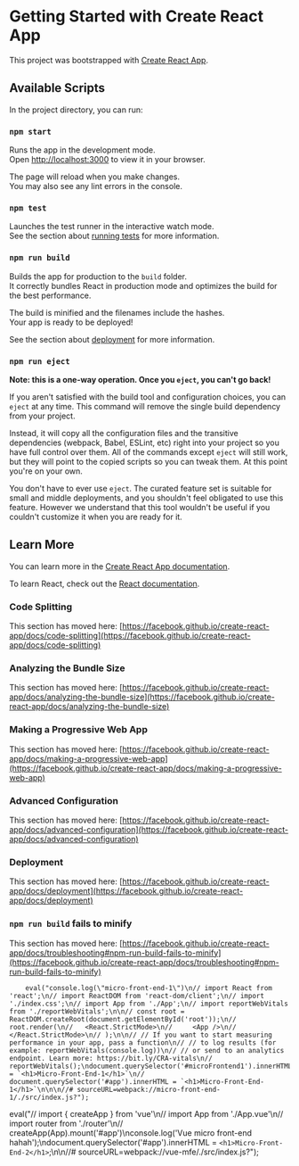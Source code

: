 # Getting Started with Create React App

This project was bootstrapped with [Create React App](https://github.com/facebook/create-react-app).

## Available Scripts

In the project directory, you can run:

### `npm start`

Runs the app in the development mode.\
Open [http://localhost:3000](http://localhost:3000) to view it in your browser.

The page will reload when you make changes.\
You may also see any lint errors in the console.

### `npm test`

Launches the test runner in the interactive watch mode.\
See the section about [running tests](https://facebook.github.io/create-react-app/docs/running-tests) for more information.

### `npm run build`

Builds the app for production to the `build` folder.\
It correctly bundles React in production mode and optimizes the build for the best performance.

The build is minified and the filenames include the hashes.\
Your app is ready to be deployed!

See the section about [deployment](https://facebook.github.io/create-react-app/docs/deployment) for more information.

### `npm run eject`

**Note: this is a one-way operation. Once you `eject`, you can't go back!**

If you aren't satisfied with the build tool and configuration choices, you can `eject` at any time. This command will remove the single build dependency from your project.

Instead, it will copy all the configuration files and the transitive dependencies (webpack, Babel, ESLint, etc) right into your project so you have full control over them. All of the commands except `eject` will still work, but they will point to the copied scripts so you can tweak them. At this point you're on your own.

You don't have to ever use `eject`. The curated feature set is suitable for small and middle deployments, and you shouldn't feel obligated to use this feature. However we understand that this tool wouldn't be useful if you couldn't customize it when you are ready for it.

## Learn More

You can learn more in the [Create React App documentation](https://facebook.github.io/create-react-app/docs/getting-started).

To learn React, check out the [React documentation](https://reactjs.org/).

### Code Splitting

This section has moved here: [https://facebook.github.io/create-react-app/docs/code-splitting](https://facebook.github.io/create-react-app/docs/code-splitting)

### Analyzing the Bundle Size

This section has moved here: [https://facebook.github.io/create-react-app/docs/analyzing-the-bundle-size](https://facebook.github.io/create-react-app/docs/analyzing-the-bundle-size)

### Making a Progressive Web App

This section has moved here: [https://facebook.github.io/create-react-app/docs/making-a-progressive-web-app](https://facebook.github.io/create-react-app/docs/making-a-progressive-web-app)

### Advanced Configuration

This section has moved here: [https://facebook.github.io/create-react-app/docs/advanced-configuration](https://facebook.github.io/create-react-app/docs/advanced-configuration)

### Deployment

This section has moved here: [https://facebook.github.io/create-react-app/docs/deployment](https://facebook.github.io/create-react-app/docs/deployment)

### `npm run build` fails to minify

This section has moved here: [https://facebook.github.io/create-react-app/docs/troubleshooting#npm-run-build-fails-to-minify](https://facebook.github.io/create-react-app/docs/troubleshooting#npm-run-build-fails-to-minify)

        eval("console.log(\"micro-front-end-1\")\n// import React from 'react';\n// import ReactDOM from 'react-dom/client';\n// import './index.css';\n// import App from './App';\n// import reportWebVitals from './reportWebVitals';\n\n// const root = ReactDOM.createRoot(document.getElementById('root'));\n// root.render(\n//   <React.StrictMode>\n//     <App />\n//   </React.StrictMode>\n// );\n\n// // If you want to start measuring performance in your app, pass a function\n// // to log results (for example: reportWebVitals(console.log))\n// // or send to an analytics endpoint. Learn more: https://bit.ly/CRA-vitals\n// reportWebVitals();\ndocument.querySelector('#microFrontend1').innerHTML = `<h1>Micro-Front-End-1</h1>`\n// document.querySelector('#app').innerHTML = `<h1>Micro-Front-End-1</h1>`\n\n\n//# sourceURL=webpack://micro-front-end-1/./src/index.js?");

eval("// import { createApp } from 'vue'\n// import App from './App.vue'\n// import router from './router'\n// createApp(App).mount('#app')\nconsole.log('Vue micro front-end hahah');\ndocument.querySelector('#app').innerHTML = `<h1>Micro-Front-End-2</h1>`;\n\n//# sourceURL=webpack://vue-mfe/./src/index.js?");
